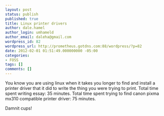 ```yaml
---
layout: post
status: publish
published: true
title: Linux printer drivers
author: dale.hamel
author_login: umhameld
author_email: daleha@gmail.com
wordpress_id: 82
wordpress_url: http://prometheus.gotdns.com:88/wordpress/?p=82
date: 2012-02-01 01:51:49.000000000 -05:00
categories:
- FOSS
tags: []
comments: []
---
```

<p>You know you are using linux when it takes you longer to find and install a printer driver that it did to write the thing you were trying to print. Total time spent writing essay: 35 minutes. Total time spent trying to find canon pixma mx310 compatible printer driver: 75 minutes.</p>

<p>Damnit cups!</p>
